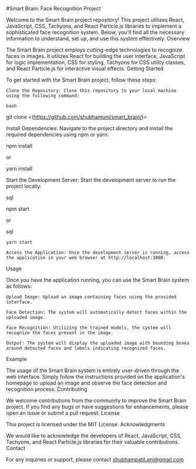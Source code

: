 #Smart Brain: Face Recognition Project

Welcome to the Smart Brain project repository! This project utilizes React, JavaScript, CSS, Tachyons, and React Particle.js libraries to implement a sophisticated face recognition system. Below, you'll find all the necessary information to understand, set up, and use this system effectively.
Overview

The Smart Brain project employs cutting-edge technologies to recognize faces in images. It utilizes React for building the user interface, JavaScript for logic implementation, CSS for styling, Tachyons for CSS utility classes, and React Particle.js for interactive visual effects.
Getting Started

To get started with the Smart Brain project, follow these steps:

    Clone the Repository: Clone this repository to your local machine using the following command:

    bash

git clone <(https://github.com/shubhamuni/smart_brain/)>

Install Dependencies: Navigate to the project directory and install the required dependencies using npm or yarn:

npm install

or

yarn install

Start the Development Server: Start the development server to run the project locally:

sql

npm start

or

sql

    yarn start

    Access the Application: Once the development server is running, access the application in your web browser at http://localhost:3000.

Usage

Once you have the application running, you can use the Smart Brain system as follows:

    Upload Image: Upload an image containing faces using the provided interface.

    Face Detection: The system will automatically detect faces within the uploaded image.

    Face Recognition: Utilizing the trained models, the system will recognize the faces present in the image.

    Output: The system will display the uploaded image with bounding boxes around detected faces and labels indicating recognized faces.

Example

The usage of the Smart Brain system is entirely user-driven through the web interface. Simply follow the instructions provided on the application's homepage to upload an image and observe the face detection and recognition process.
Contributing

We welcome contributions from the community to improve the Smart Brain project. If you find any bugs or have suggestions for enhancements, please open an issue or submit a pull request.
License

This project is licensed under the MIT License.
Acknowledgments

We would like to acknowledge the developers of React, JavaScript, CSS, Tachyons, and React Particle.js libraries for their valuable contributions.
Contact

For any inquiries or support, please contact shubhampatil.ani@gmail.com
